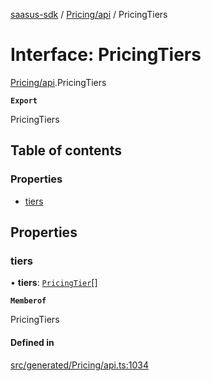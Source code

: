 [saasus-sdk](../README.md) / [Pricing/api](../modules/Pricing_api.md) / PricingTiers

# Interface: PricingTiers

[Pricing/api](../modules/Pricing_api.md).PricingTiers

**`Export`**

PricingTiers

## Table of contents

### Properties

- [tiers](Pricing_api.PricingTiers.md#tiers)

## Properties

### tiers

• **tiers**: [`PricingTier`](Pricing_api.PricingTier.md)[]

**`Memberof`**

PricingTiers

#### Defined in

[src/generated/Pricing/api.ts:1034](https://github.com/saasus-platform/saasus-sdk-javascript/blob/55abc15/src/generated/Pricing/api.ts#L1034)
